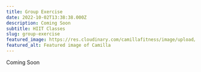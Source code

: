 ```yaml
---
title: Group Exercise
date: 2022-10-02T13:38:38.000Z
description: Coming Soon
subtitle: HIIT Classes
slug: group-exercise
featured_image: https://res.cloudinary.com/camillafitness/image/upload/v1664793993/group-exercise_jc6mos.jpg
featured_alt: Featured image of Camilla
---
```

Coming Soon